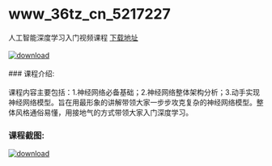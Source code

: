 # www_36tz_cn_5217227
人工智能深度学习入门视频课程
[下载地址](http://www.36tz.cn/article/5217227 "下载地址")
<br/></br>[![download](http://36tz.cn/muke_img/2020_12_1-124-300x194.png "下载地址")](http://www.36tz.cn/article/5217227 "下载地址")
<br/></br>### 课程介绍:<br/></br>课程内容主要包括：1.神经网络必备基础；2.神经网络整体架构分析；3.动手实现神经网络模型。旨在用最形象的讲解带领大家一步步攻克复杂的神经网络模型。整体风格通俗易懂，用接地气的方式带领大家入门深度学习。

### 课程截图:
[![download](http://36tz.cn/muke_img/2020_12_2-114.png "下载地址")](http://www.36tz.cn/article/5217227 "下载地址")
